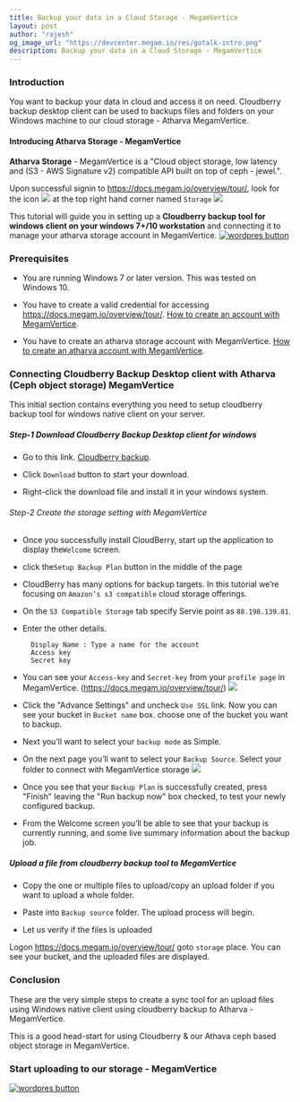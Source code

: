 ```yaml
---
title: Backup your data in a Cloud Storage - MegamVertice
layout: post
author: "rajesh"
og_image_url: "https://devcenter.megam.io/res/gotalk-intro.png"
description: Backup your data in a Cloud Storage - MegamVertice
---
```


### Introduction
You want to backup your data in cloud and access it on need.
Cloudberry backup desktop client can be used to backups files and folders on your Windows machine to our cloud storage - Atharva MegamVertice.

#### Introducing Atharva Storage - MegamVertice

**Atharva Storage** - MegamVertice is a "Cloud object storage, low latency and (S3 - AWS Signature v2) compatible API  built on top of ceph - jewel.".

Upon successful signin to https://docs.megam.io/overview/tour/, look for the icon
![](/content/images/2016/06/storage-1.jpg)
 at the top right hand corner named `Storage`
![](/content/images/2016/06/atharva-1.jpg)

This tutorial will guide you in setting up a **Cloudberry backup tool for windows client on your windows 7+/10 workstation** and connecting it to manage your atharva storage account in MegamVertice.
<a href="https://docs.megam.io/installation/prequisites/" target="_blank">
<img src="https://s3-ap-southeast-1.amazonaws.com/megampub/images/vertice/DEPLOY-TO-MEGAM-VERTICE-BIG.png" alt="wordpres button" /></a>

### Prerequisites

* You are running Windows 7 or later version. This was tested on Windows 10.

* You have to create a valid credential for accessing https://docs.megam.io/overview/tour/. [How to create an account with MegamVertice](http://devcenter.megam.io/2016/05/27/how-to-launch-ubuntu/).

* You have to create an atharva storage account with MegamVertice. [How to create an atharva account with MegamVertice](http://devcenter.megam.io/2016/06/17/getting-started-atharva-storage-in-megamafrica/).

### Connecting Cloudberry Backup Desktop client with Atharva (Ceph object storage) MegamVertice

This initial section contains everything you need to setup cloudberry backup tool for windows native client on your server.

##### Step-1 Download Cloudberry Backup Desktop client for windows

* Go to this link. <a href="http://www.cloudberrylab.com/download-thanks.aspx?prod=cbbackup" target="_blank">Cloudberry backup</a>.

* Click `Download` button to start your download.

* Right-click the download file and install it in your windows system.

###### Step-2 Create the storage setting with MegamVertice

* Once you successfully install CloudBerry, start up the application to display the`Welcome` screen.

* click the`Setup Backup Plan` button in the middle of the page

* CloudBerry has many options for backup targets. In this tutorial we’re focusing on `Amazon’s s3 compatible` cloud storage offerings.

* On the `S3 Compatible Storage` tab specify Servie point as `88.198.139.81`.

* Enter the other details.

    	Display Name : Type a name for the account
		Access key
		Secret key
* You can see your `Access-key` and `Secret-key` from your `profile page` in MegamVertice. (https://docs.megam.io/overview/tour/)
![](/content/images/2016/06/cloudberry-aws-s3-account-info.png)

* Click the "Advance Settings" and uncheck `Use SSL` link. Now you can see your bucket in `Bucket name` box. choose one of the bucket  you want to backup.

* Next you’ll want to select your `backup mode` as Simple.

* On the next page you’ll want to select your `Backup Source`. Select your folder to connect with MegamVertice storage
![](/content/images/2016/06/cloudberry-backup-wizard-backup-source.png)

* Once you see that your `Backup Plan` is successfully created, press "Finish" leaving the "Run backup now" box checked, to test your newly configured backup.

* From the Welcome screen you’ll be able to see that your backup is currently running, and some live summary information about the backup job.

##### Upload a file from cloudberry backup tool to MegamVertice

* Copy the one or multiple files to upload/copy an upload folder if you want to upload a whole folder.

* Paste into `Backup source` folder. The upload process will begin.

* Let us verify if the files is uploaded

Logon https://docs.megam.io/overview/tour/ goto `storage` place. You can see your bucket, and the uploaded files are displayed.

### Conclusion

These are the very simple steps to create a sync tool for an upload files using Windows native client using cloudberry backup to Atharva - MegamVertice.

This is a good head-start for using Cloudberry  & our Athava ceph based object storage in MegamVertice.

### Start uploading to our storage - MegamVertice

<a href="https://docs.megam.io/installation/prequisites/" target="_blank">
<img src="https://s3-ap-southeast-1.amazonaws.com/megampub/images/vertice/DEPLOY-TO-MEGAM-VERTICE-BIG.png" alt="wordpres button" /></a>
